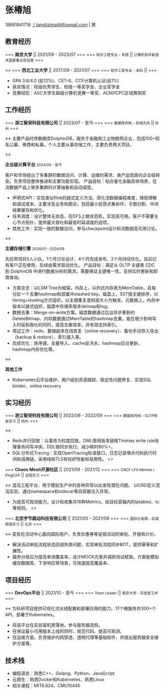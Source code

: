 # 张椿旭
<span> 18681941719 丨tanglizimail@foxmail.com | 男 </span>

## 教育经历

=== <strong>南京大学</strong> || 2021/09 - 2023/07 ===
=== <small>软件工程专业 - 专硕</small> || <small>计算机软件新技术国家重点实验室</small> ===


<>
=== <strong>西北工业大学</strong> || 2017/09 - 2021/07 ===
=== <small>软件工程专业 - 本科</small> || ===

- GPA 3.6/4.0 (前12%)、CET-6、CCF计算机认证(前1%)
- 获奖情况：校级优秀学生、校级一等奖学金、企业奖学金
- 竞赛经历：ASC大学生超级计算机竞赛一等奖、ACM/ICPC区域赛铜奖

## 工作经历

=== <strong>浙江智臾科技有限公司</strong> || 2023/07 - 至今 ===
=== <small>数据库内核 - 存储方向</small> || <small>杭州</small> ===

<->
主要产品时序数据库DolphinDB，服务于金融和工业物联网企业，包括100+知名公募、券商和私募。个人主要从事存储工作，主要负责两大项目。

<->

**企业级计算平台** <small>2024/09 - 至今</small>

客户和市场提出了多集群的数据访问、计算、运维的需求，故产品思路向企业级转变。负责项目整体推进和主要功能实现。
产品目标：贴合量化金融具体场景，在流数据产品上做多集群的计算抽象和自动调度。

- 声明式API：实现类似flink的链式定义方法，简化流数据编程难度，降低理解和调试成本。主要涉及业务和图论，包括最小反馈点集拆环、子图分割、中间结果缓存和优化。
- 任务调度：设计整体无状态，在DFS上做状态机，实现高可用。客户不需要关心节点拓扑，提供最大吞吐和最低时延调度的选项。
- 其他工作：实现一致的数据访问，参与checkpoint设计和流数据高可用讨论。

<->

**主键存储引擎**  <small>2024/01 - 2024/09</small>

先后带领共5人小队，1个月讨论设计、4个月完成发布、2个月持续优化。目前已有客户正在使用，后续由需求驱动优化。
产品目标：满足从 OLTP 主键表 CDC 到 DolphinDB 中进行数据分析的需求。需要保证主键唯一性、支持实时更新和即席查询。

- 方案总览：以LSM Tree为框架。内存上，以列式内存表为MemTable，且每分区一个去重hashmap和双缓冲stashed key。磁盘上，SST按主键排序，以tiering+leveling方式组织，以主键重复度和层大小为触发。元数据上，内存中版本以链式组织，磁盘中存储多版本delmap和log。
- 数据去重：Merge-on-write方案。磁盘数据通过后台异步更新的DeleteBitmap、内存数据通过MemTable的hashmap去重。能在极少影响写入时延和吞吐的同时，提高去重效率，并有效支持索引。
- 周边工作：redo、数据副本在线恢复（online recovery）、备份手动导入导出（backup & restore）、索引接入等。
- 后续优化：排序键、全量导入、cache反洪水、hashmap后台更新、hashmap内存优化等。

<->

**其他工作**

- Kubernetes云平台维护、用户级别资源跟踪、稳定性问题修复、实现SQL binder、online recovery


## 实习经历

=== <strong>浙江智臾科技有限公司</strong> || 2022/06 - 2022/09 ===
=== <small>数据库内核 - OLTP研发实习</small> || <small>杭州</small> ===

<->

- Redo并行回放：以事务为粒度回放，DML借用版本链做Thomas write rule处理事务间写冲突，DDL做同步执行。减少耗时80%+。
- SQL分布式Tracing：实现OpenTracing标准接口，日志记录埋点代码执行时间和调用链，采用栈和TLS有较好性能和易用性。
<>

=== <strong>Chaos Mesh开源社区</strong> || 2021/09 - 2021/12 ===
=== <small>CNCF LFX Mentee / PingCAP</small> || <small>远程实习</small> ===

<->
混沌工程平台，用于模拟生产中的各种异常以此发现潜在问题。
以CRD定义混沌实验，通过namespace和sidecar等向容器注入异常。

- 为提高可观测能力，设计和收集共16种Metrics，如目标容器内的iptables、tc等规则。
<>

=== <strong>北京字节跳动科技有限公司</strong> || 2021/05 - 2021/08 ===
=== <small>国际化电商 - 后端研发实习</small> || <small>北京</small> ===

<->
麦哲伦活动中心面向国际用户，负责优惠券等促销活动的审批、开放和计价。

- 解决活动审批流程状态回调失效问题，实现审批流程同步BOT，提供幂等和扩展性。
- 服务分级后为提高单测覆盖率，设计MOCK方案并调研测试框架。方案能模拟缓存数据库、下游响应等场景，可快速提高覆盖率。

## 项目经历

=== <strong>DevOps平台</strong> || 2021/10 - 至今 ===
=== <small>Team Leader</small> || <small>南京大学 - 实验室工作</small> ===

<->
为科研项目提供可视化流水线配置和部署应用的能力。17个微服务共300+个API，部署于Kubernetes。

- 将该平台在实验室机房落地，参与服务器选购。
- 在保证最小可用版本上线的同时，规范代码、提高可观测。
- 在运维方面，负责维护内网穿透、透明代理等基础软件，并提出服务器安全维护方案等。

## 技术栈

- 编程语言：熟悉C++、Golang、Python、JavaScript
- 云原生：熟悉Docker和Kubernetes、熟悉Linux
- 相关课程：MIT6.824、CMU15445
